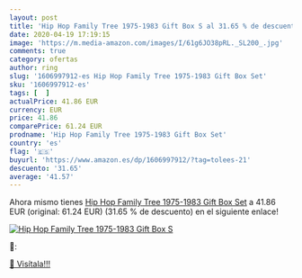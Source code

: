 ```yaml
---
layout: post
title: 'Hip Hop Family Tree 1975-1983 Gift Box S al 31.65 % de descuento'
date: 2020-04-19 17:19:15
image: 'https://m.media-amazon.com/images/I/61g6JO38pRL._SL200_.jpg'
comments: true
category: ofertas
author: ring
slug: '1606997912-es Hip Hop Family Tree 1975-1983 Gift Box Set'
sku: '1606997912-es'
tags: [  ]
actualPrice: 41.86 EUR
currency: EUR
price: 41.86
comparePrice: 61.24 EUR
prodname: 'Hip Hop Family Tree 1975-1983 Gift Box Set'
country: 'es'
flag: '🇪🇸'
buyurl: 'https://www.amazon.es/dp/1606997912/?tag=tolees-21'
descuento: '31.65'
average: '41.57'
---
```


Ahora mismo tienes [Hip Hop Family Tree 1975-1983 Gift Box Set](https://www.amazon.es/dp/1606997912/?tag=tolees-21) a 41.86 EUR (original: 61.24 EUR) (31.65 %  de descuento) en el siguiente enlace!

[![Hip Hop Family Tree 1975-1983 Gift Box S](https://m.media-amazon.com/images/I/61g6JO38pRL._SL200_.jpg)](https://www.amazon.es/dp/1606997912/?tag=tolees-21)

🔎:


[🛒 Visítala!!!](https://www.amazon.es/dp/1606997912/?tag=tolees-21)
